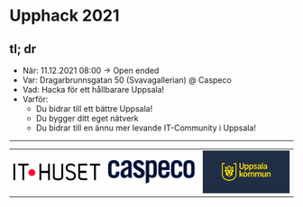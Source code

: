 # Upphack 2021

## tl; dr

- När: 11.12.2021 08:00 -> Open ended
- Var: Dragarbrunnsgatan 50 (Svavagallerian) @ Caspeco
- Vad: Hacka för ett hållbarare Uppsala!
- Varför: 
  - Du bidrar till ett bättre Uppsala!
  - Du bygger ditt eget nätverk 
  - Du bidrar till en ännu mer levande IT-Community i Uppsala!




***
<div id="footer">
  <table id="sponsor-table">
    <tr>
      <td><a href="https://www.it-huset.se"><img src="assets/images/IT_HUSET_logo.jpg" alt="drawing" width="200"/></a></td>
      <td><a href="https://www.caspeco.se"><img src="assets/images/Caspeco-logotype.svg" alt="drawing" width="200"/></a></td>
      <td><a href="https://www.uppsala.se"><img src="assets/images/kommun_logo.png" alt="drawing" width="200"/></a></td>
    </tr>
  </table>
</div>
